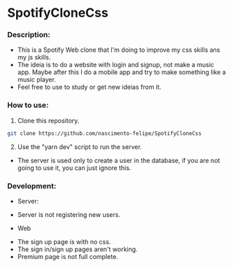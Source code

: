 # SpotifyCloneCss
 ### Description:

   - This is a Spotify Web clone that I'm doing to improve my css skills ans my js skills. 
   - The ideia is to do a website with login and signup, not make a music app. Maybe after this I do a mobile app and try to make something like a music player.
   - Feel free to use to study or get new ideias from it.
   
### How to use:
1. Clone this repository.
```sh
git clone https://github.com/nascimento-felipe/SpotifyCloneCss
```

2. Use the "yarn dev" script to run the server.
* The server is used only to create a user in the database, if you are not going to use it, you can just ignore this.

### Development:
* Server:
- Server is not registering new users.

* Web
- The sign up page is with no css.
- The sign in/sign up pages aren't working.
- Premium page is not full complete.
